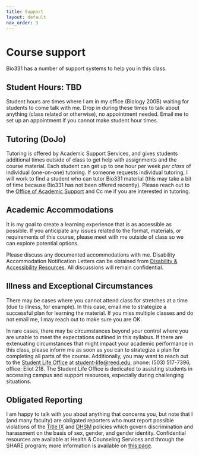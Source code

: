 ```yaml
---
title: Support
layout: default
nav_order: 3
---
```


# Course support

Bio331 has a number of support systems to help you in this class. 

## Student Hours: TBD

Student hours are times where I am in my office (Biology 200B) waiting for students to come talk with me. Drop in during these times to talk about anything (class related or otherwise), no appointment needed. Email me to set up an appointment if you cannot make student hour times.

## Tutoring (DoJo)

Tutoring is offered by Academic Support Services, and gives students additional times outside of class to get help with assignments and the course material. Each student can get up to one hour per week _per class_ of individual (one-on-one) tutoring. If someone requests individual tutoring, I will work to find a student who can tutor Bio331 material (this may take a bit of time because Bio331 has not been offered recently). Please reach out to the [Office of Academic Support](https://www.reed.edu/academic_support/) and Cc me if you are interested in tutoring.

## Academic Accommodations

It is my goal to create a learning experience that is as accessible as possible. If you anticipate any issues related to the format, materials, or requirements of this course, please meet with me outside of class so we can explore potential options.  

Please discuss any documented accommodations with me. Disability Accommodation Notification Letters can be obtained from [Disability & Accessibility Resources](https://www.reed.edu/disability-resources/).  All discussions will remain confidential.  

## Illness and Exceptional Circumstances

There may be cases where you cannot attend class for stretches at a time (due to illness, for example). In this case, email me to strategize a successful plan for learning the material. If you miss multiple classes and do not email me, I may reach out to make sure you are OK. 

In rare cases, there may be circumstances beyond your control where you are unable to meet the expectations outlined in this syllabus. If there are extenuating circumstances that might impact your academic performance in this class, please inform me as soon as you can to strategize a plan for completing all parts of the course. Additionally, you may want to reach out to the [Student Life Office](https://www.reed.edu/student-life/) at student-life@reed.edu, phone: (503) 517-7396, office: Eliot 218. The Student Life Office is dedicated to assisting students in accessing campus and support resources, especially during challenging situations.

## Obligated Reporting

I am happy to talk with you about anything that concerns you, but note that I (and many faculty) are obligated reporters who must report possible violations of the [Title IX](https://www.reed.edu/governance/title-ix-policy/) and [DHSM](https://www.reed.edu/guidebook/comm_pol/dhsm_policy.html) policies which govern discrimination and harassment on the basis of sex, gender, and gender identity. Confidential resources are available at Health & Counseling Services and through the SHARE program; more information is available on [this page](https://www.reed.edu/student-life/concerned/confidentiality-obligatory-reporting.html).
